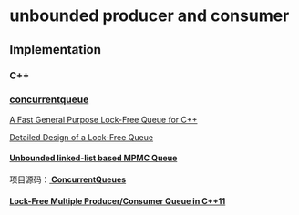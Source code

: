 # unbounded producer and consumer



## Implementation

### C++

### [concurrentqueue](https://github.com/cameron314/concurrentqueue)

[A Fast General Purpose Lock-Free Queue for C++](https://moodycamel.com/blog/2014/a-fast-general-purpose-lock-free-queue-for-c++)

[Detailed Design of a Lock-Free Queue](https://moodycamel.com/blog/2014/detailed-design-of-a-lock-free-queue)

#### [Unbounded linked-list based MPMC Queue](https://www.reddit.com/r/cpp/comments/4zut4w/unbounded_linkedlist_based_mpmc_queue/)

项目源码：**[ ConcurrentQueues](https://github.com/Barath-Kannan/ConcurrentQueues)**



#### [Lock-Free Multiple Producer/Consumer Queue in C++11](https://stackoverflow.com/questions/25709548/lock-free-multiple-producer-consumer-queue-in-c11)



